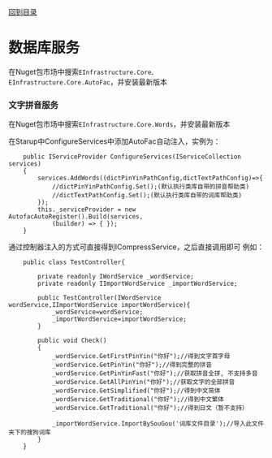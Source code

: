 <a href="https://github.com/zhenlei520/System.Extension.Core/blob/master/Wiki/%e7%9b%ae%e5%bd%95.md">回到目录</a>

# 数据库服务 #

在Nuget包市场中搜索`EInfrastructure.Core、EInfrastructure.Core.AutoFac`，并安装最新版本

### 文字拼音服务 ###
在Nuget包市场中搜索`EInfrastructure.Core.Words`，并安装最新版本

在Starup中ConfigureServices中添加AutoFac自动注入，实例为：  
    
		public IServiceProvider ConfigureServices(IServiceCollection services)
		{
			services.AddWords((dictPinYinPathConfig,dictTextPathConfig)=>{
				//dictPinYinPathConfig.Set();(默认执行类库自带的拼音帮助类)
				//dictTextPathConfig.Set();(默认执行类库自带的词库帮助类)
			});
			this._serviceProvider = new AutofacAutoRegister().Build(services,
                (builder) => { });
		}

通过控制器注入的方式可直接得到ICompressService，之后直接调用即可
例如：

		public class TestController{

			private readonly IWordService _wordService;
			private readonly IImportWordService _importWordService;

			public TestController(IWordService wordService,IImportWordService importWordService){
				_wordService=wordService;
				_importWordService=importWordService;
			}

			public void Check()
			{
				_wordService.GetFirstPinYin("你好");//得到文字首字母
				_wordService.GetPinYin("你好");//得到完整的拼音
				_wordService.GetPinYinFast("你好");//获取拼音全拼, 不支持多音
				_wordService.GetAllPinYin("你好");//获取文字的全部拼音
				_wordService.GetSimplified("你好");//得到中文简体
				_wordService.GetTraditional("你好");//得到中文繁体
				_wordService.GetTraditional("你好");//得到日文（暂不支持）

				_importWordService.ImportBySouGou('词库文件目录');//导入此文件夹下的搜狗词库
			}
		} 